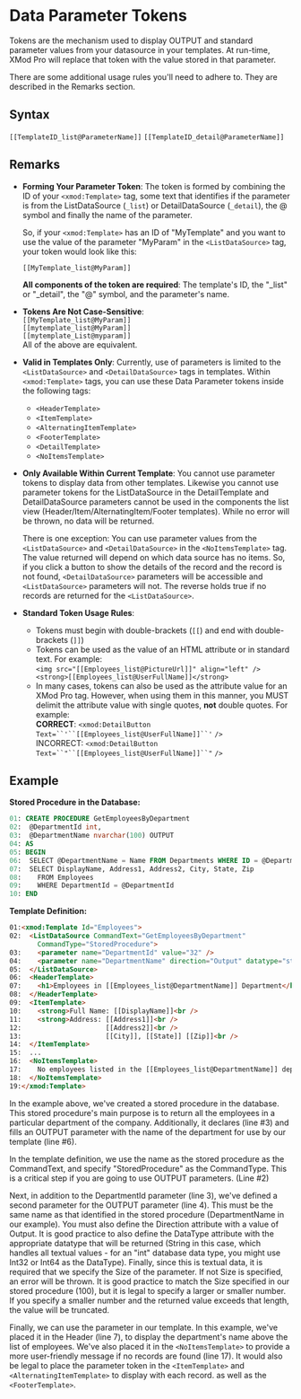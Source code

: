 # Data Parameter Tokens

Tokens are the mechanism used to display OUTPUT and standard parameter values from your datasource in your templates. At run-time, XMod Pro will replace that token with the value stored in that parameter.  

There are some additional usage rules you'll need to adhere to. They are described in the Remarks section.

## Syntax

`[[TemplateID_list@ParameterName]]`
`[[TemplateID_detail@ParameterName]]`  

## Remarks

*   **Forming Your Parameter Token**: The token is formed by combining the ID of your `<xmod:Template>` tag, some text that identifies if the parameter is from the ListDataSource (`_list`) or DetailDataSource (`_detail`), the @ symbol and finally the name of the parameter.  

    So, if your `<xmod:Template>` has an ID of "MyTemplate" and you want to use the value of the parameter "MyParam" in the `<ListDataSource>` tag, your token would look like this:  

    `[[MyTemplate_list@MyParam]]`  

    **All components of the token are required**: The template's ID, the "_list" or "_detail", the "@" symbol, and the parameter's name.  

*   **Tokens Are Not Case-Sensitive**:  
    `[[MyTemplate_list@MyParam]]`  
    `[[mytemplate_list@MyParam]]`  
    `[[mytemplate_List@myparam]]`  
    All of the above are equivalent.  

* **Valid in Templates Only**: Currently, use of parameters is limited to the `<ListDataSource>` and `<DetailDataSource>` tags in templates. Within `<xmod:Template>` tags, you can use these Data Parameter tokens inside the following tags:

  *   `<HeaderTemplate>`
  *   `<ItemTemplate>`
  *   `<AlternatingItemTemplate>`
  *   `<FooterTemplate>`
  *   `<DetailTemplate>`
  *   `<NoItemsTemplate>`  

* **Only Available Within Current Template**: You cannot use parameter tokens to display data from other templates. Likewise you cannot use parameter tokens for the ListDataSource in the DetailTemplate and DetailDataSource parameters cannot be used in the components the list view (Header/Item/AlternatingItem/Footer templates). While no error will be thrown, no data will be returned.  

  There is one exception: You can use parameter values from the `<ListDataSource>` and `<DetailDataSource>` in the `<NoItemsTemplate>` tag. The value returned will depend on which data source has no items. So, if you click a button to show the details of the record and the record is not found, `<DetailDataSource>` parameters will be accessible and `<ListDataSource>` parameters will not. The reverse holds true if no records are returned for the `<ListDataSource>`.  

* **Standard Token Usage Rules**:
    *   Tokens must begin with double-brackets (`[[`) and end with double-brackets (`]]`)
    *   Tokens can be used as the value of an HTML attribute or in standard text. For example:  
        `<img src="[[Employees_list@PictureUrl]]" align="left" /> <strong>[[Employees_list@UserFullName]]</strong>`
    *   In many cases, tokens can also be used as the attribute value for an XMod Pro tag. However, when using them in this manner, you MUST delimit the attribute value with single quotes, **not** double quotes. For example:  
        **CORRECT**: `<xmod:DetailButton Text=``'``[[Employees_list@UserFullName]]``'` `/>`  
        INCORRECT: `<xmod:DetailButton Text=``"``[[Employees_list@UserFullName]]``"` `/>`

## Example

**Stored Procedure in the Database:**  
```sql
01: CREATE PROCEDURE GetEmployeesByDepartment  
02:  @DepartmentId int,  
03:  @DepartmentName nvarchar(100) OUTPUT
04: AS  
05: BEGIN  
06:  SELECT @DepartmentName = Name FROM Departments WHERE ID = @DepartmentId 
07:  SELECT DisplayName, Address1, Address2, City, State, Zip  
08:    FROM Employees  
09:    WHERE DepartmentId = @DepartmentId  
10: END  
```

**Template Definition:**  
```html
01:<xmod:Template Id="Employees">  
02:  <ListDataSource CommandText="GetEmployeesByDepartment"  
       CommandType="StoredProcedure">  
03:    <parameter name="DepartmentId" value="32" />  
04:    <parameter name="DepartmentName" direction="Output" datatype="string" size="100" />
05:  </ListDataSource>  
06:  <HeaderTemplate>  
07:    <h1>Employees in [[Employees_list@DepartmentName]] Department</h1>  
08:  </HeaderTemplate>  
09:  <ItemTemplate>  
10:    <strong>Full Name: [[DisplayName]]<br />  
11:    <strong>Address: [[Address1]]<br />  
12:                     [[Address2]]<br />  
13:                     [[City]], [[State]] [[Zip]]<br />  
14:  </ItemTemplate>  
15:  ...  
16:  <NoItemsTemplate>  
17:    No employees listed in the [[Employees_list@DepartmentName]] department  
18:  </NoItemsTemplate>  
19:</xmod:Template>
```

In the example above, we've created a stored procedure in the database. This stored procedure's main purpose is to return all the employees in a particular department of the company. Additionally, it declares (line #3) and fills an OUTPUT parameter with the name of the department for use by our template (line #6).

In the template definition, we use the name as the stored procedure as the CommandText, and specify "StoredProcedure" as the CommandType. This is a critical step if you are going to use OUTPUT parameters. (Line #2)

Next, in addition to the DepartmentId parameter (line 3), we've defined a second parameter for the OUTPUT parameter (line 4). This must be the same name as that identified in the stored procedure (DepartmentName in our example). You must also define the Direction attribute with a value of Output. It is good practice to also define the DataType attribute with the appropriate datatype that will be returned (String in this case, which handles all textual values - for an "int" database data type, you might use Int32 or Int64 as the DataType). Finally, since this is textual data, it is required that we specify the Size of the parameter. If not Size is specified, an error will be thrown. It is good practice to match the Size specified in our stored procedure (100), but it is legal to specify a larger or smaller number. If you specify a smaller number and the returned value exceeds that length, the value will be truncated.

Finally, we can use the parameter in our template. In this example, we've placed it in the Header (line 7), to display the department's name above the list of employees. We've also placed it in the `<NoItemsTemplate>` to provide a more user-friendly message if no records are found (line 17). It would also be legal to place the parameter token in the `<ItemTemplate>` and `<AlternatingItemTemplate>` to display with each record. as well as the `<FooterTemplate>`.

